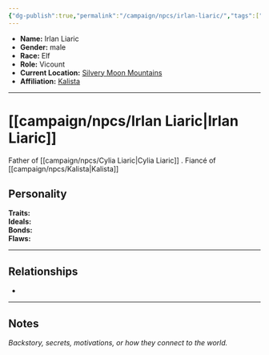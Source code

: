 ```yaml
---
{"dg-publish":true,"permalink":"/campaign/npcs/irlan-liaric/","tags":["character","npc"],"noteIcon":"","created":"2025-10-26T09:08:13.987-07:00","updated":"2025-10-27T16:37:32.574-07:00"}
---
```



<p><span><ul>
<li dir="auto"><strong>Name:</strong> Irlan Liaric</li>
<li dir="auto"><strong>Gender:</strong> male</li>
<li dir="auto"><strong>Race:</strong> Elf</li>
<li dir="auto"><strong>Role:</strong> Vicount</li>
<li dir="auto"><strong>Current Location:</strong> <a data-tooltip-position="top" aria-label="campaign/locations/Silvery Moon Mountains.md" data-href="campaign/locations/Silvery Moon Mountains.md" href="campaign/locations/Silvery Moon Mountains.md" class="internal-link" target="_blank" rel="noopener nofollow">Silvery Moon Mountains</a></li>
<li dir="auto"><strong>Affiliation:</strong> <a data-tooltip-position="top" aria-label="campaign/npcs/Kalista.md" data-href="campaign/npcs/Kalista.md" href="campaign/npcs/Kalista.md" class="internal-link" target="_blank" rel="noopener nofollow">Kalista</a></li>
</ul></span></p>

---

# [[campaign/npcs/Irlan Liaric\|Irlan Liaric]]
Father of [[campaign/npcs/Cylia Liaric\|Cylia Liaric]] . 
Fiancé of [[campaign/npcs/Kalista\|Kalista]] 

## Personality
**Traits:**  
**Ideals:**  
**Bonds:**  
**Flaws:**  

---

## Relationships
- 

---

## Notes
*Backstory, secrets, motivations, or how they connect to the world.*